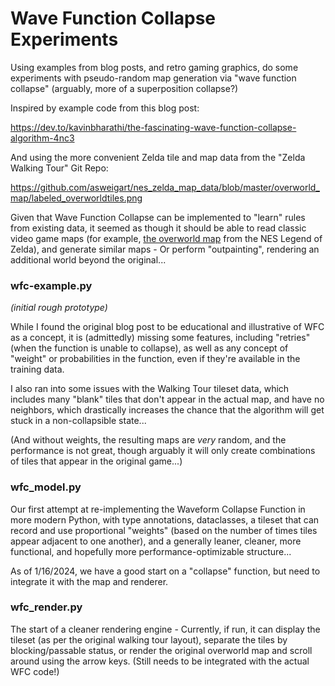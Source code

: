 # Wave Function Collapse Experiments

Using examples from blog posts, and retro gaming graphics, do some experiments with pseudo-random map generation via "wave function collapse" (arguably, more of a superposition collapse?)

Inspired by example code from this blog post:

https://dev.to/kavinbharathi/the-fascinating-wave-function-collapse-algorithm-4nc3

And using the more convenient Zelda tile and map data from the "Zelda Walking Tour" Git Repo:

https://github.com/asweigart/nes_zelda_map_data/blob/master/overworld_map/labeled_overworldtiles.png

Given that Wave Function Collapse can be implemented to "learn" rules from existing data, it seemed as though it should be able to read classic video game maps (for example, [the overworld map](/data/zelda_worldmap_single_image.png) from the NES Legend of Zelda), and generate similar maps - Or perform "outpainting", rendering an additional world beyond the original...

### wfc-example.py

_(initial rough prototype)_

While I found the original blog post to be educational and illustrative of WFC as a concept, it is (admittedly) missing some features, including "retries" (when the function is unable to collapse), as well as any concept of "weight" or probabilities in the function, even if they're available in the training data.

I also ran into some issues with the Walking Tour tileset data, which includes many "blank" tiles that don't appear in the actual map, and have no neighbors, which drastically increases the chance that the algorithm will get stuck in a non-collapsible state...

(And without weights, the resulting maps are _very_ random, and the performance is not great, though arguably it will only create combinations of tiles that appear in the original game...)

### wfc_model.py

Our first attempt at re-implementing the Waveform Collapse Function in more modern Python, with type annotations, dataclasses, a tileset that can record and use proportional "weights" (based on the number of times tiles appear adjacent to one another), and a generally leaner, cleaner, more functional, and hopefully more performance-optimizable structure...

As of 1/16/2024, we have a good start on a "collapse" function, but need to integrate it with the map and renderer.

### wfc_render.py

The start of a cleaner rendering engine - Currently, if run, it can display the tileset (as per the original walking tour layout), separate the tiles by blocking/passable status, or render the original overworld map and scroll around using the arrow keys. (Still needs to be integrated with the actual WFC code!)
